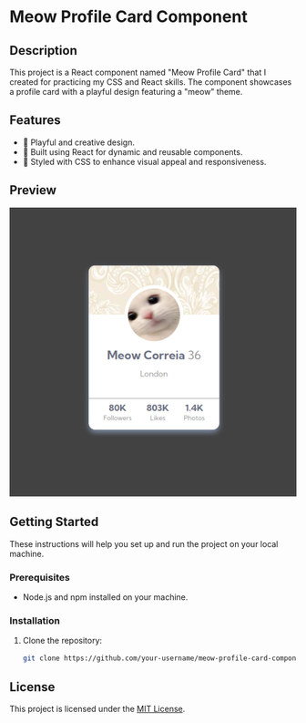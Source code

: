 # Meow Profile Card Component

## Description

This project is a React component named "Meow Profile Card" that I created for practicing my CSS and React skills. The component showcases a profile card with a playful design featuring a "meow" theme.

## Features

- 🎨 Playful and creative design.
- 🚀 Built using React for dynamic and reusable components.
- 💅 Styled with CSS to enhance visual appeal and responsiveness.

## Preview

![Meow Profile Card](design/card_component.png)

## Getting Started

These instructions will help you set up and run the project on your local machine.

### Prerequisites

- Node.js and npm installed on your machine.

### Installation

1. Clone the repository:

   ```bash
   git clone https://github.com/your-username/meow-profile-card-component.git
   ```

## License

This project is licensed under the [MIT License](LICENSE).
